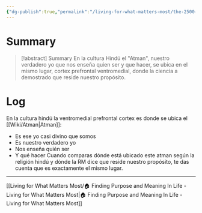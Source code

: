 ```yaml
---
{"dg-publish":true,"permalink":"/living-for-what-matters-most/the-2500-years-old-mri/"}
---
```


# Summary
>[!abstract] Summary
> En la cultura Hindú el "Atman", nuestro verdadero yo que nos enseña quien ser y que hacer, se ubica en el mismo lugar, cortex prefrontal ventromedial, donde la ciencia a demostrado que reside nuestro propósito.

# Log
En la cultura hindú  la ventromedial prefrontal cortex es donde se ubica el [[Wiki/Atman\|Atman]]:
- Es ese yo casi divino que somos
- Es nuestro verdadero yo
- Nos enseña quién ser 
- Y qué hacer
Cuando comparas dónde está ubicado este atman según la religión hindú y dónde la RM dice que reside nuestro propósito, te das cuenta que es exactamente el mismo lugar.
---
[[Living for What Matters Most/🏠 Finding Purpose and Meaning In Life - Living for What Matters Most\|🏠 Finding Purpose and Meaning In Life - Living for What Matters Most]]